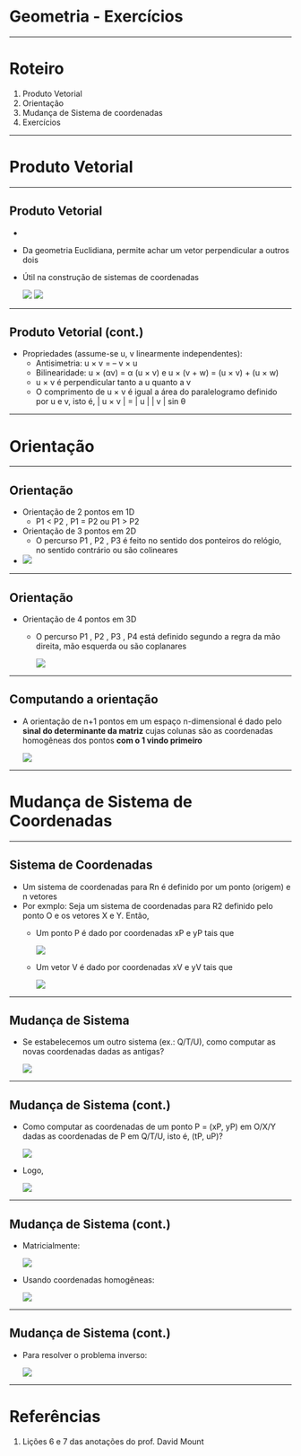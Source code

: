 # Geometria - Exercícios

---
# Roteiro

1. Produto Vetorial
1. Orientação
1. Mudança de Sistema de coordenadas
1. Exercícios

---
# Produto Vetorial

---
## Produto Vetorial

-
- Da geometria Euclidiana, permite achar um vetor perpendicular a outros dois
- Útil na construção de sistemas de coordenadas

  ![](images/prod-vetorial.png)
  ![](images/prod-vetorial-grafico.png)

---
## Produto Vetorial (cont.)

- Propriedades (assume-se u, v linearmente independentes):
  - Antisimetria: u × v = – v × u
  - Bilinearidade: u × (&alpha;v) = &alpha; (u × v)  e  u × (v + w) = (u × v) + (u × w)
  - u × v é perpendicular tanto a u quanto a v
  - O comprimento de u × v é igual a área do paralelogramo definido por  u  e v, isto é, | u × v | = | u | | v | sin &theta;

---
# Orientação

---
## Orientação

- Orientação de 2 pontos em 1D
  - P1 < P2 , P1 = P2 ou P1 > P2
- Orientação de 3 pontos em 2D
  - O percurso P1 , P2 , P3  é feito no sentido dos ponteiros do relógio, no
    sentido contrário ou são colineares
- ![](images/orientacao.png)

---
## Orientação

- Orientação de 4 pontos em 3D
  - O percurso P1 , P2 , P3 , P4  está definido segundo a regra da mão direita,
    mão esquerda ou são coplanares

    ![](images/orientacao3d.png)

---
## Computando a orientação

- A orientação de n+1 pontos em um espaço n-dimensional é dado pelo **sinal
  do determinante da matriz** cujas colunas são as coordenadas homogêneas
  dos pontos **com o 1 vindo primeiro**

  ![](images/orientacao-comp.png)

---
# Mudança de Sistema de Coordenadas

---
## Sistema de Coordenadas

- Um sistema de coordenadas para Rn é definido por um ponto (origem) e n vetores
- Por exmplo: Seja um sistema de coordenadas para R2 definido pelo ponto O e
  os vetores X e Y. Então,
  - Um ponto P é dado por coordenadas xP e yP tais que

    ![](images/coord-eq1.png)
  - Um vetor V é dado por coordenadas xV e yV tais que

    ![](images/coord-eq2.png)

---
## Mudança de Sistema

- Se estabelecemos um outro sistema (ex.: Q/T/U), como computar as novas
  coordenadas dadas as antigas?

  ![](images/coord-grafico.png)

---
## Mudança de Sistema (cont.)

- Como computar as coordenadas de um ponto P = (xP, yP) em O/X/Y dadas as
  coordenadas de P em Q/T/U, isto é, (tP, uP)?

  ![](images/coord-eq3.png)
- Logo,

  ![](images/coord-eq4.png)

---
## Mudança de Sistema (cont.)

- Matricialmente:

  ![](images/coord-eq5.png)
- Usando coordenadas homogêneas:

  ![](images/coord-eq6.png)

---
## Mudança de Sistema (cont.)

- Para resolver o problema inverso:

  ![](images/coord-eq7.png)


---
# Referências

1. Lições 6 e 7 das anotações do prof. David Mount
